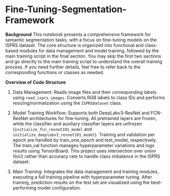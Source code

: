 # Fine-Tuning-Segmentation-Framework

**Background**
This notebook presents a comprehensive framework for semantic segmentation tasks, with a focus on fine-tuning models on the ISPRS dataset. The core structure is organized into functional and class-based modules for data management and model training, followed by the main training script in the final section. You may skip the first two sections and go directly to the main training script to understand the overall training process. If you need further details, feel free to refer back to the corresponding functions or classes as needed.

**Overview of Code Structure**
1. Data Management: Reads image files and their corresponding labels using `read_isprs_images`. Converts RGB labels to class IDs and performs resizing/normalization using the `ISPRSDataset` class.

2. Model Training Workflow: Supports both DeepLabv3-ResNet and FCN-ResNet architectures for fine-tuning. All pretrained layers are frozen, while the classifier and auxiliary classifier layers are unfrozen (`initialize_fcn_resnet101_model` and `initialize_deeplabv3_resnet101_model`). Training and validation per epoch are handled by train_one_epoch and test_model, respectively. The train_val function manages hyperparameter variations and logs results using TensorBoard. This project uses intersection over union (IoU) rather than accuracy rate to handle class imbalance in the ISPRS dataset.

3. Main Training: Integrates the data management and training modules, executing a full training pipeline with hyperparameter tuning. After training, prediction results on the test set are visualized using the best-performing model configuration.

